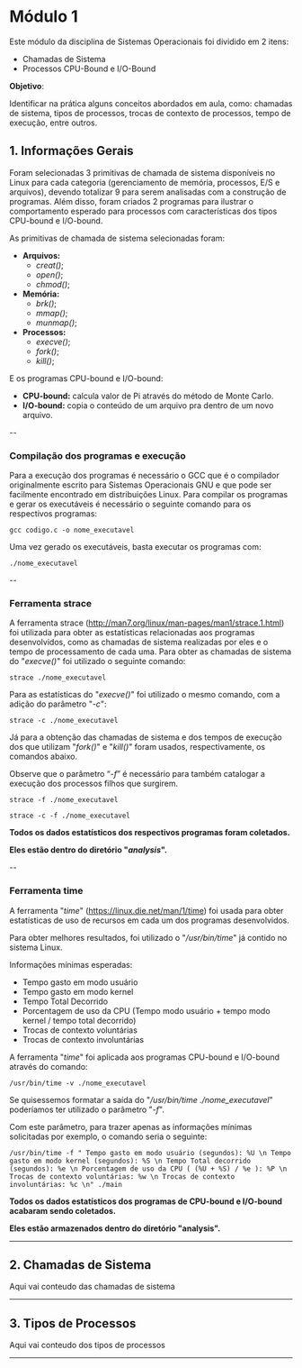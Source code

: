 # Módulo 1

Este módulo da disciplina de Sistemas Operacionais foi dividido em 2 itens:
- Chamadas de Sistema
- Processos CPU-Bound e I/O-Bound

**Objetivo**: 

Identificar na prática alguns conceitos abordados em aula, como: chamadas de sistema, tipos de processos, trocas de contexto de processos, tempo de execução, entre outros.


## 1. Informações Gerais

Foram selecionadas 3 primitivas de chamada de sistema disponíveis no Linux para cada categoria (gerenciamento de memória, processos, E/S e arquivos), devendo totalizar 9 para serem analisadas com a construção de programas.
Além disso, foram criados 2 programas para ilustrar o comportamento esperado para processos com características dos tipos CPU-bound e I/O-bound.

As primitivas de chamada de sistema selecionadas foram:
- **Arquivos:** 
    - _creat()_; 
    - _open()_;
    - _chmod()_;
- **Memória:** 
    - _brk()_;
    - _mmap()_;
    - _munmap()_;
- **Processos:** 
    - _execve()_;
    - _fork()_;
    - _kill()_;

E os programas CPU-bound e I/O-bound:
- **CPU-bound:** calcula valor de Pi através do método de Monte Carlo.
- **I/O-bound:** copia o conteúdo de um arquivo pra dentro de um novo arquivo.

--

### Compilação dos programas e execução

Para a execução dos programas é necessário o GCC que é o compilador originalmente escrito para Sistemas Operacionais GNU e que pode ser facilmente encontrado em distribuições Linux. 
Para compilar os programas e gerar os executáveis é necessário o seguinte comando para os respectivos programas:
```
gcc codigo.c -o nome_executavel
```
Uma vez gerado os executáveis, basta executar os programas com:
```
./nome_executavel
```

--


### Ferramenta strace

A ferramenta strace (http://man7.org/linux/man-pages/man1/strace.1.html) foi utilizada para obter as estatísticas relacionadas aos programas desenvolvidos, como as chamadas de sistema realizadas por eles e o tempo de processamento de cada uma.
Para obter as chamadas de sistema do "_execve()_" foi utilizado o seguinte comando:
```
strace ./nome_executavel
```
Para as estatísticas do "_execve()_" foi utilizado o mesmo comando, com a adição do parâmetro "_-c_":
```
strace -c ./nome_executavel
```

Já para a obtenção das chamadas de sistema e dos tempos de execução dos que utilizam "_fork()_" e "_kill()_" foram usados, respectivamente, os comandos abaixo.

Observe que o parâmetro “_-f_” é necessário para também catalogar a execução dos processos filhos que surgirem.

```
strace -f ./nome_executavel
```
```
strace -c -f ./nome_executavel
```

**Todos os dados estatísticos dos respectivos programas foram coletados.**

**Eles estão dentro do diretório "_analysis_".**

--


### Ferramenta time

A ferramenta "_time_" (https://linux.die.net/man/1/time) foi usada para obter estatísticas de uso de recursos em cada um dos programas desenvolvidos.

Para obter melhores resultados, foi utilizado o "_/usr/bin/time_" já contido no sistema Linux.

Informações mínimas esperadas:
 - Tempo gasto em modo usuário
 - Tempo gasto em modo kernel
 - Tempo Total Decorrido
 - Porcentagem de uso da CPU (Tempo modo usuário + tempo modo kernel / tempo total decorrido) 
 - Trocas de contexto voluntárias
 - Trocas de contexto involuntárias

A ferramenta "_time_" foi aplicada aos programas CPU-bound e I/O-bound através do comando:
```
/usr/bin/time -v ./nome_executavel
```
Se quisessemos formatar a saída do "_/usr/bin/time ./nome_executavel_" poderíamos ter utilizado o parâmetro "_-f_".

Com este parâmetro, para trazer apenas as informações mínimas solicitadas por exemplo, o comando seria o seguinte:
```
/usr/bin/time -f " Tempo gasto em modo usuário (segundos): %U \n Tempo gasto em modo kernel (segundos): %S \n Tempo Total decorrido (segundos): %e \n Porcentagem de uso da CPU ( (%U + %S) / %e ): %P \n Trocas de contexto voluntárias: %w \n Trocas de contexto involuntárias: %c \n" ./main
```

**Todos os dados estatísticos dos programas de CPU-bound e I/O-bound acabaram sendo coletados.**
 
 **Eles estão armazenados dentro do diretório "analysis".**
 
 
 -----
 

## 2. Chamadas de Sistema


Aqui vai conteudo das chamadas de sistema
    
    

-----


## 3. Tipos de Processos


Aqui vai conteudo dos tipos de processos
    
    
-----



